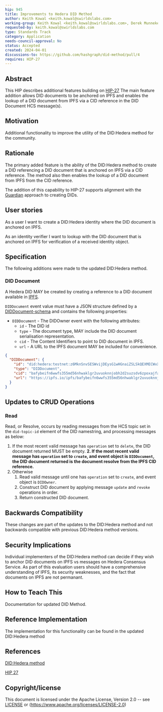 ```yaml
---
hip: 945
title: Improvements to Hedera DID Method
author: Keith Kowal <keith.kowal@swirldslabs.com>
working-group: Keith Kowal <keith.kowal@swirldslabs.com>, Derek Munneke <derek.munneke@meeco.me>
requested-by: keith.kowal@swirldslabs.com
type: Standards Track
category: Application
needs-council-approval: No
status: Accepted
created: 2024-04-01
discussions-to: https://github.com/hashgraph/did-method/pull/4
requires: HIP-27
---
```


## Abstract

This HIP describes additional features building on [HIP-27](https://hips.hedera.com/hip/hip-27)
The main feature addition allows DID documents to be anchored on IPFS and enables the lookup of a DID document from IPFS via a CID reference in the DID Document HCS message(s).

## Motivation

Additional functionality to improve the utility of the DID:Hedera method for the community.

## Rationale

The primary added feature is the ability of the DID:Hedera method to create a DID referencing a DID document that is anchored on IPFS via a CID reference. The method also then enables the lookup of a DID document from IPFS from the CID reference. 

The addition of this capability to HIP-27 supports alignment with the [Guardian](https://hedera.com/guardian) approach to creating DIDs.

## User stories

As a user I want to create a DID:Hedera identity where the DID document is anchored on IPFS.

As an identity verifier I want to lookup with the DID document that is anchored on IPFS for verification of a received identity object.
  
## Specification

The following additions were made to the updated DID:Hedera method.

### DID Document

A Hedera DID MAY be created by creating a reference to a DID document available in [IPFS](https://ipfs.io/).

`DIDDocument` event value must have a JSON structure defined by a [DIDDocument-schema](DIDDocument.schema.json) and contains the following properties:

- `DIDDocument` - The DIDOwner event with the following attributes:
  - `id` - The DID id
  - `type` - The document type, MAY include the DID document serialisation representation.
  - `cid` - The Content Identifiers to point to DID document in IPFS.
  - `url` - A URL to the IPFS document MAY be included for convenience.

```json
{
  "DIDDocument": {
    "id": "did:hedera:testnet:z6MknSnvSESWvijDEysG1wHGnaiZSLSkQEXMECWvXWnd1uaJ_0.0.1723780",
    "type": "DIDDocument",
    "cid": "bafybeifn6wwfs355md56nhwaklgr2uvuoknnjobh2d2suzsdv6zpoxajfa/did-document.json",
    "url": "https://ipfs.io/ipfs/bafybeifn6wwfs355md56nhwaklgr2uvuoknnjobh2d2suzsdv6zpoxajfa/did-document.json"
  }
}
```
## Updates to CRUD Operations

### Read
Read, or Resolve, occurs by reading messages from the HCS topic set in the `did-topic-id` element of the DID namestring, and processing messages as below:

1. If the most recent valid message has `operation` set to `delete`, the DID document returned MUST be empty.
**2. If the most recent valid message has `operation` set to `create`, and event object is `DIDDocument`, the DID document returned is the document resolve from the IPFS CID reference.**
3. Otherwise
   1. Read valid message until one has `operation` set to `create`, and event object is `DIDOwner`.
   2. Construct DID document by applying message `update` and `revoke` operations in order.
   3. Return constructed DID document.

## Backwards Compatibility

These changes are part of the updates to the DID:Hedera method and not backwards compatible with previous DID:Hedera method versions. 

## Security Implications

Individual implementers of the DID:Hedera method can decide if they wish to anchor DID documents on IPFS vs messages on Hedera Consensus Service. As part of this evaluation users should have a comprehensive understanding of IPFS, its security weaknesses, and the fact that documents on IPFS are not permanant.

## How to Teach This

Documentation for updated DID Method.

## Reference Implementation

The implementation for this functionality can be found in the updated DID:Hedera method

## References

[DID:Hedera method](https://github.com/hashgraph/did-method/blob/master/did-method-specification.md)

[HIP 27](https://hips.hedera.com/hip/hip-27)

## Copyright/license

This document is licensed under the Apache License, Version 2.0 -- see [LICENSE](../LICENSE) or (https://www.apache.org/licenses/LICENSE-2.0)
